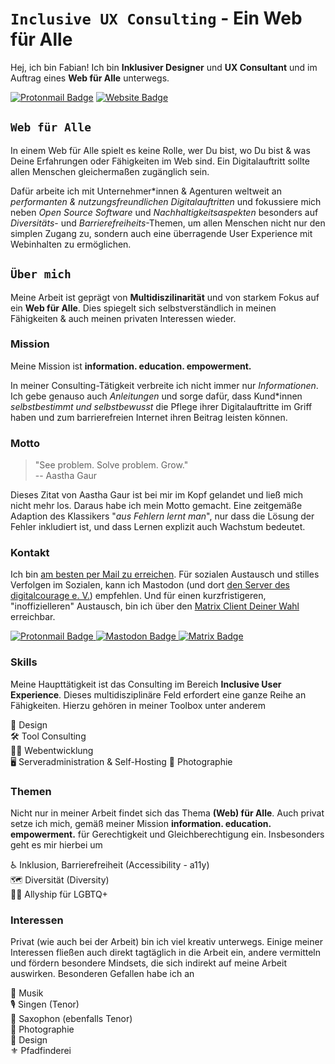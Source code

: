 # `Inclusive UX Consulting` - Ein Web für Alle

Hej, ich bin Fabian! Ich bin **Inklusiver Designer** und **UX Consultant** und im Auftrag eines **Web für Alle** unterwegs.

<a href="mailto:hi@feynmatt.com"><img src="https://img.shields.io/badge/-mail%20an%20hi@feynmatt.com-EC4899?style=flat-square&amp;labelColor=041A29&amp;color=041A29&amp;logo=Protonmail&amp;link=mailto:hi@feynmatt.com" alt="Protonmail Badge"></a>
<a href="https://feynmatt.com"><img src="https://img.shields.io/badge/-feynmatt.com-EC4899?style=flat-square&amp;labelColor=041A29&amp;color=041A29&amp;logo=Firefox&amp;link=https://feynmatt.com" alt="Website Badge"></a>

<!--<a href="https://www.linkedin.com/in/fabianwohlgemuth/"><img src="https://img.shields.io/badge/-@fabianwohlgemuth-EC4899?style=flat-square&amp;labelColor=041A29&amp;color=041A29&amp;logo=LinkedIn&amp;link=https://www.linkedin.com/in/fabianwohlgemuth/" alt="LinkedIn Badge"></a>-->

## `Web für Alle`

In einem Web für Alle spielt es keine Rolle, wer Du bist, wo Du bist & was Deine Erfahrungen oder Fähigkeiten im Web sind. Ein Digitalauftritt sollte allen Menschen gleichermaßen zugänglich sein.

Dafür arbeite ich mit Unternehmer*innen & Agenturen weltweit an *performanten & nutzungsfreundlichen Digitalauftritten* und fokussiere mich neben *Open Source Software* und *Nachhaltigkeitsaspekten* besonders auf *Diversitäts*- und *Barrierefreiheits*-Themen, um allen Menschen nicht nur den simplen Zugang zu, sondern auch eine überragende User Experience mit Webinhalten zu ermöglichen.

## `Über mich`

Meine Arbeit ist geprägt von **Multidiszilinarität** und von starkem Fokus auf ein **Web für Alle**. Dies spiegelt sich selbstverständlich in meinen Fähigkeiten & auch meinen privaten Interessen wieder.

### Mission

Meine Mission ist **information. education. empowerment.**

In meiner Consulting-Tätigkeit verbreite ich nicht immer nur *Informationen*. Ich gebe genauso auch *Anleitungen* und sorge dafür, dass Kund*innen *selbstbestimmt und selbstbewusst* die Pflege ihrer Digitalauftritte im Griff haben und zum barrierefreien Internet ihren Beitrag leisten können.

### Motto

> "See problem. Solve problem. Grow."  
> -- Aastha Gaur

Dieses Zitat von Aastha Gaur ist bei mir im Kopf gelandet und ließ mich nicht mehr los. Daraus habe ich mein Motto gemacht. Eine zeitgemäße Adaption des Klassikers "*aus Fehlern lernt man*", nur dass die Lösung der Fehler inkludiert ist, und dass Lernen explizit auch Wachstum bedeutet.

### Kontakt

Ich bin [am besten per Mail zu erreichen](mailto:hi@feynmatt.com). Für sozialen Austausch und stilles Verfolgen im Sozialen, kann ich Mastodon (und dort [den Server des digitalcourage e. V.](https://digitalcourage.social/@wohfab)) empfehlen. Und für einen kurzfristigeren, "inoffizielleren" Austausch, bin ich über den [Matrix Client Deiner Wahl](https://matrix.to/#/@wohfab:beeper.com) erreichbar.

<a href="mailto:hi@feynmatt.com">
<img src="https://img.shields.io/badge/-mail%20an%20hi@feynmatt.com-EC4899?style=flat-square&amp;labelColor=041A29&amp;color=041A29&amp;logo=Protonmail&amp;link=mailto:hi@feynmatt.com" alt="Protonmail Badge">
</a>
<a href="https://digitalcourage.social/@wohfab">
<img src="https://img.shields.io/badge/-@wohfab@digitalcourage.social-EC4899?style=flat-square&amp;labelColor=041A29&amp;color=041A29&amp;logo=Mastodon&amp;link=https://digitalcourage.social/@wohfab" alt="Mastodon Badge">
</a>
<a href="https://matrix.to/#/@wohfab:beeper.com">
<img src="https://img.shields.io/badge/-@wohfab:beeper.com-EC4899?style=flat-square&amp;labelColor=041A29&amp;color=041A29&amp;logo=Matrix&amp;link=https://matrix.to/#/@wohfab:beeper.com" alt="Matrix Badge">
</a>

### Skills

Meine Haupttätigkeit ist das Consulting im Bereich **Inclusive User Experience**. Dieses multidisziplinäre Feld erfordert eine ganze Reihe an Fähigkeiten. Hierzu gehören in meiner Toolbox unter anderem

🎨 Design  
🛠️ Tool Consulting  
🧑‍💻 Webentwicklung  
🖥️ Serveradministration & Self-Hosting
📸 Photographie  

### Themen

Nicht nur in meiner Arbeit findet sich das Thema **(Web) für Alle**. Auch privat setze ich mich, gemäß meiner Mission **information. education. empowerment.** für Gerechtigkeit und Gleichberechtigung ein. Insbesonders geht es mir hierbei um

♿ Inklusion, Barrierefreiheit (Accessibility - a11y)  
🗺️ Diversität (Diversity)  
🏳️‍🌈 Allyship für LGBTQ+

### Interessen

Privat (wie auch bei der Arbeit) bin ich viel kreativ unterwegs. Einige meiner Interessen fließen auch direkt tagtäglich in die Arbeit ein, andere vermitteln und fördern besondere Mindsets, die sich indirekt auf meine Arbeit auswirken. Besonderen Gefallen habe ich an

🎵 Musik  
🎙️ Singen (Tenor)  
🎷 Saxophon (ebenfalls Tenor)  
📸 Photographie  
🎨 Design  
⚜️ Pfadfinderei  
